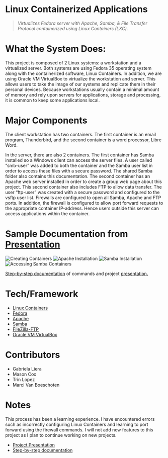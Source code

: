 # Linux Containerized Applications
> *Virtualizes Fedora server with Apache, Samba, & File Transfer Protocol containerized using Linux Containers (LXC).*

# What the System Does:
This project is composed of 2 Linux systems: a workstation and a virtualized server. Both systems are using Fedora 35 operating
system along with the containerized software, Linux Containers. In addition, we are using Oracle VM VirtualBox to virtualize the workstation and server. This allows users to take the image of our systems and replicate them in their personal devices. Because workstations usually contain a minimal amount of memory and rely upon servers for applications, storage and processing, it is common to keep some applications local.

# Major Components
The client workstation has two containers. The first container is an email program, Thunderbird, and the second container is a word processor, Libre Word.

In the server, there are also 2 containers. The first container has Samba installed so a Windows client can access the server files. A user called “smb-user” was added to both the container and the Samba user list in order to access these files with a secure password. The shared Samba folder also contains this documentation. The second container has an Apache web server installed in order to create a group web page about this project. This second container also includes FTP to allow data transfer. The user “ftp-user” was created with a secure password and configured to the vsftp user list. Firewalls are configured to open all Samba,
Apache and FTP ports. In addition, the firewall is configured to allow port forward requests to the appropriate container IP-address. Hence users outside this server can access applications within the container.

# Sample Documentation from <a href="https://github.com/gabrielaliera/LinuxWorkstation-Containerized_Applications/blob/main/Presentation_CISN-34.pdf">Presentation</a>

<img src= 'https://github.com/gabrielaliera/LinuxWorkstation-Containerized_Applications/blob/main/pictures/creating_containers.PNG' title='Creating Containers' width='' alt='Creating Containers' />

<img src= 'https://github.com/gabrielaliera/LinuxWorkstation-Containerized_Applications/blob/main/pictures/apache_install.PNG' title='Apache Installation' width='' alt='Apache Installation' />

<img src= 'https://github.com/gabrielaliera/LinuxWorkstation-Containerized_Applications/blob/main/pictures/samba_install_2.PNG' title='Samba Installation' width='' alt='Samba Installation' />

<img src= 'https://github.com/gabrielaliera/LinuxWorkstation-Containerized_Applications/blob/main/pictures/samba__containers.PNG' title='Accessing Samba Containers' width='' alt='Accessing Samba Containers' />

<a href="https://github.com/gabrielaliera/LinuxWorkstation-Containerized_Applications/blob/main/Documentation_CISN34.pdf">Step-by-step documentation</a> of commands and project <a href="https://github.com/gabrielaliera/LinuxWorkstation-Containerized_Applications/blob/main/Presentation_CISN-34.pdf">presentation.</a>

# Tech/Framework
<ul>
  <li><a href="https://linuxcontainers.org/">Linux Containers</a></li>
  <li><a href="https://getfedora.org/">Fedora</a></li>
  <li><a href="https://httpd.apache.org/">Apache</a></li>
  <li><a href="https://www.samba.org/">Samba</a></li>
  <li><a href="https://filezilla-project.org/">FileZilla-FTP</a></li>
  <li><a href="https://www.virtualbox.org/">Oracle VM VirtualBox</a></li>
</ul>

# Contributors
  <ul>
  <li>Gabriela Liera</li>
  <li>Mason Cox</li>
  <li>Trin Lopez</li>
  <li>Marci Van Boeschoten</li>
  </ul>

# Notes
This process has been a learning experience. I have encountered errors such as incorrectly configuring Linux Containers and learning to port forward using the firewall
commands. I will not add new features to this project as I plan to continue working on new projects.<br>
<ul>
<li><a href="https://github.com/gabrielaliera/LinuxWorkstation-Containerized_Applications/blob/main/Presentation_CISN-34.pdf">Project Presentation</a></li>
<li><a href="https://github.com/gabrielaliera/LinuxWorkstation-Containerized_Applications/blob/main/Documentation_CISN34.pdf">Step-by-step documentation</a></li>
</ul>
